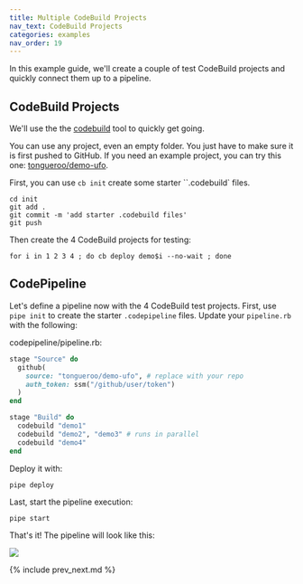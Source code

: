 ```yaml
---
title: Multiple CodeBuild Projects
nav_text: CodeBuild Projects
categories: examples
nav_order: 19
---
```


In this example guide, we'll create a couple of test CodeBuild projects and quickly connect them up to a pipeline.

## CodeBuild Projects

We'll use the the [codebuild](https://codebuild.cloud/) tool to quickly get going.

You can use any project, even an empty folder. You just have to make sure it is first pushed to GitHub.  If you need an example project, you can try this one: [tongueroo/demo-ufo](https://github.com/tongueroo/demo-ufo).

First, you can use `cb init` create some starter ``.codebuild` files.

    cd init
    git add .
    git commit -m 'add starter .codebuild files'
    git push

Then create the 4 CodeBuild projects for testing:

    for i in 1 2 3 4 ; do cb deploy demo$i --no-wait ; done

## CodePipeline

Let's define a pipeline now with the 4 CodeBuild test projects. First, use `pipe init` to create the starter `.codepipeline` files. Update your `pipeline.rb` with the following:

codepipeline/pipeline.rb:

```ruby
stage "Source" do
  github(
    source: "tongueroo/demo-ufo", # replace with your repo
    auth_token: ssm("/github/user/token")
  )
end

stage "Build" do
  codebuild "demo1"
  codebuild "demo2", "demo3" # runs in parallel
  codebuild "demo4"
end
```

Deploy it with:

    pipe deploy

Last, start the pipeline execution:

    pipe start

That's it!  The pipeline will look like this:

![](/img/docs/multiple-codebuild-projects-pipeline.png)

{% include prev_next.md %}